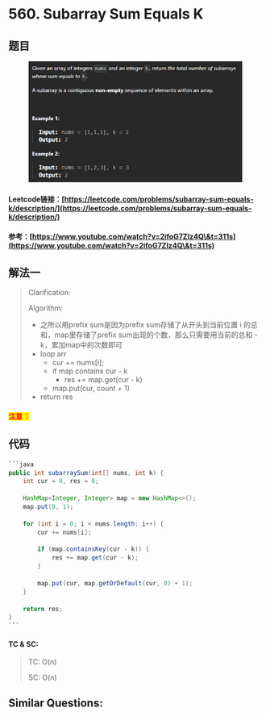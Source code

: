 # 560. Subarray Sum Equals K

## 题目

<figure><img src="../../.gitbook/assets/image (1) (1) (1) (1) (1) (1).png" alt=""><figcaption></figcaption></figure>

#### Leetcode链接：[https://leetcode.com/problems/subarray-sum-equals-k/description/](https://leetcode.com/problems/subarray-sum-equals-k/description/)

#### 参考：[https://www.youtube.com/watch?v=2ifoG7ZIz4Q\&t=311s](https://www.youtube.com/watch?v=2ifoG7ZIz4Q\&t=311s)

## 解法一

> Clarification:&#x20;
>
> Algorithm:&#x20;
>
> * 之所以用prefix sum是因为prefix sum存储了从开头到当前位置 i 的总和，map里存储了prefix sum出现的个数，那么只需要用当前的总和 - k，累加map中的次数即可
> * loop arr
>   * cur += nums\[i];
>   * if map contains cur - k
>     * res += map.get(cur - k)
>   * map.put(cur, count + 1)
> * return res

#### <mark style="color:red;">注意：</mark>

## 代码

````java
```java
public int subarraySum(int[] nums, int k) {
    int cur = 0, res = 0;

    HashMap<Integer, Integer> map = new HashMap<>();
    map.put(0, 1);

    for (int i = 0; i < nums.length; i++) {
        cur += nums[i];

        if (map.containsKey(cur - k)) {
            res += map.get(cur - k);
        }

        map.put(cur, map.getOrDefault(cur, 0) + 1);
    }

    return res;
}
```
````

#### TC & SC:&#x20;

> TC: O(n)
>
> SC: O(n)

## **Similar Questions:**&#x20;
